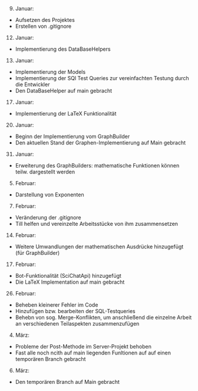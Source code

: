 09. Januar:
  - Aufsetzen des Projektes
  - Erstellen von .gitignore
12. Januar:
  - Implementierung des DataBaseHelpers
13. Januar:
  - Implementierung der Models
  - Implementierung der SQl Test Queries zur vereinfachten Testung durch die Entwickler
  - Den DataBaseHelper auf main gebracht
17. Januar:
  - Implementierung der LaTeX Funktionalität
20. Januar:
  - Beginn der Implementierung vom GraphBuilder
  - Den aktuellen Stand der Graphen-Implementierung auf Main gebracht
31. Januar:
  - Erweiterung des GraphBuilders: mathematische Funktionen können teilw. dargestellt werden
05. Februar:
  - Darstellung von Exponenten
07. Februar:
  - Veränderung der .gitignore
  - Till helfen und vereinzelte Arbeitsstücke von ihm zusammensetzen
14. Februar:
  - Weitere Umwandlungen der mathematischen Ausdrücke hinzugefügt (für GraphBuilder)
17. Februar:
  - Bot-Funktionalität (SciChatApi) hinzugefügt
  - Die LaTeX Implementation auf main gebracht
26. Februar:
  - Beheben kleinerer Fehler im Code
  - Hinzufügen bzw. bearbeiten der SQL-Testqueries
  - Behebn von sog. Merge-Konflikten, um anschließend die einzelne Arbeit an verschiedenen Teilaspekten zusammenzufügen
04. März:
  - Probleme der Post-Methode im Server-Projekt behoben
  - Fast alle noch ncith auf main liegenden Funltionen auf auf einen temporären Branch gebracht
06. März:
  - Den temporären Branch auf Main gebracht
